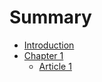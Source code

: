 # Summary

* [Introduction](README.md)
* [Chapter 1](chapter_1/README.md)
   * [Article 1](chapter_1/article_1.md)

